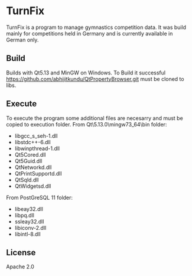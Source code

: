# TurnFix

TurnFix is a program to manage gymnastics competition data. It was build mainly for competitions held in Germany and is currently available in German only.

## Build

Builds with Qt5.13 and MinGW on Windows. To Build it successful https://github.com/abhijitkundu/QtPropertyBrowser.git must be cloned to libs. 

## Execute 

To execute the program some additional files are necesarry and must be copied to execution folder. 
From Qt\5.13.0\mingw73_64\bin folder: 
- libgcc_s_seh-1.dll 
- libstdc++-6.dll 
- libwinpthread-1.dll 
- Qt5Cored.dll
- Qt5Guid.dll
- QtNetworkd.dll 
- QtPrintSupportd.dll
- QtSqld.dll
- QtWidgetsd.dll 

From PostGreSQL 11 folder: 
- libeay32.dll
- libpq.dll
- ssleay32.dll
- libiconv-2.dll 
- libintl-8.dll 


## License

Apache 2.0
